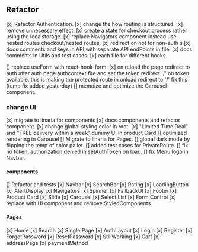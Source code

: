 ## Refactor

[x] Refactor Authentication.
[x] change the how routing is structured.
[x] remove unnecessary effect.
[x] create a state for checkout process rather using the localstorage.
[x] replace Navigators component instead use nested routes checkout/nested routes.
[x] redirect on not for non-auth s
[x] docs comments and keys in API with separate API endPoints in file.
[x] docs comments in Utils and test cases.
[x] each file for different hooks.

[] replace useForm with react-hook-form.
[x] on reload the page redirect to auth.after auth page authcontext fire and set the token redirect '/' on token available. this is making the protected route in onload redirect to '/' fix this (temp fix added yesterday)
[] memoize and optimize the Carousel component.

### change UI

[x] migrate to linaria for components
[x] docs components and refactor component.
[x] change global styling color in root.
[x] "Limited Time Deal" and "FREE delivery within a week" dummy UI in product Card
[] optimized rendering in Carousel
[] Migrate to linaria for Pages.
[] global dark mode by flipping the temp of color pallet.
[] added test cases for PrivateRoute.
[] fix no token, authorization denied in setAuthToken on load.
[] fix Menu logo in Navbar.

#### components

[] Refactor and tests
[x] Navbar
[x] SearchBar
[x] Rating
[x] LoadingButton
[x] AlertDisplay
[x] Navigators
[x] Spinner
[x] FallbackUI
[x] Footer
[x] Product Card
[x] Slide
[x] Carousel
[x] Select List
[x] Form Control
[x] replace with UI component and remove StyledComponents

#### Pages

[x] Home
[x] Search
[x] Single Page
[x] AuthLayout
[x] Login
[x] Register
[x] ForgotPassword
[x] ResetPassword
[x] StillWorking
[x] Cart
[x] addressPage
[x] paymentMethod
